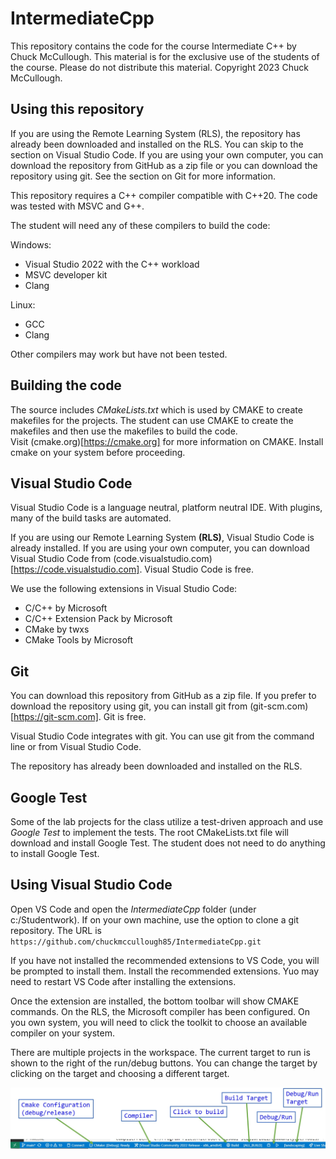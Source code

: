 # IntermediateCpp
This repository contains the code for the course Intermediate C++ by Chuck McCullough.  This material is for the exclusive use of the students of the course.  Please do not distribute this material. Copyright 2023 Chuck McCullough.

## Using this repository

If you are using the Remote Learning System (RLS), the repository has already been downloaded and installed on the RLS.  You can skip to the section on Visual Studio Code.  If you are using your own computer, you can download the repository from GitHub as a zip file or you can download the repository using git.  See the section on Git for more information.

This repository requires a C++ compiler compatible with C++20. The code was tested with MSVC and G++.  

The student will need any of these compilers to build the code:

Windows:
* Visual Studio 2022 with the C++ workload
* MSVC developer kit 
* Clang

Linux:
* GCC 
* Clang

Other compilers may work but have not been tested.

## Building the code
The source includes *CMakeLists.txt* which is used by CMAKE to create makefiles for the projects.  The student can use CMAKE to create the makefiles and then use the makefiles to build the code.  
Visit (cmake.org)[https://cmake.org] for more information on CMAKE.  Install cmake on your system before proceeding.

## Visual Studio Code

Visual Studio Code is a language neutral, platform neutral IDE.  With plugins, many of the build tasks are automated.

If you are using our Remote Learning System **(RLS)**, Visual Studio Code is already installed.  If you are using your own computer, you can download Visual Studio Code from (code.visualstudio.com)[https://code.visualstudio.com]. Visual Studio Code is free.

We use the following extensions in Visual Studio Code:
* C/C++ by Microsoft
* C/C++ Extension Pack by Microsoft
* CMake by twxs
* CMake Tools by Microsoft

## Git
You can download this repository from GitHub as a zip file.  If you prefer to download the repository using git, you can install git from (git-scm.com)[https://git-scm.com].  Git is free.

Visual Studio Code integrates with git.  You can use git from the command line or from Visual Studio Code.

The repository has already been downloaded and installed on the RLS.

## Google Test

Some of the lab projects for the class utilize a test-driven approach and use *Google Test* to implement the tests.  The root CMakeLists.txt file will download and install Google Test.  The student does not need to do anything to install Google Test.

## Using Visual Studio Code
Open VS Code and open the *IntermediateCpp* folder (under c:/Studentwork).  If on your own machine, use the option to clone a git repository.  The URL is ```https://github.com/chuckmccullough85/IntermediateCpp.git```

If you have not installed the recommended extensions to VS Code, you will be prompted to install them.  Install the recommended extensions.  Yuo may need to restart VS Code after installing the extensions.

Once the extension are installed, the bottom toolbar will show CMAKE commands.  On the RLS, the Microsoft compiler has been configured.  On you own system, you will need to click the toolkit to choose an available compiler on your system.

There are multiple projects in the workspace.  The current target to run is shown to the right of the run/debug buttons.  You can change the target by clicking on the target and choosing a different target.  

![VSCodeBuildBar.jpg](./images/VSCodeBuildBar.jpg)



